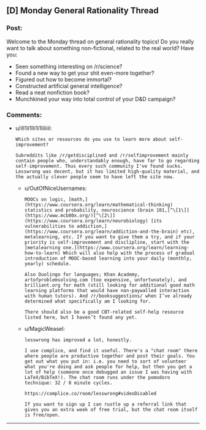 ## [D] Monday General Rationality Thread

### Post:

Welcome to the Monday thread on general rationality topics!  Do you really want to talk about something non-fictional, related to the real world?  Have you:

* Seen something interesting on /r/science?
* Found a new way to get your shit even-more together?
* Figured out how to become immortal?
* Constructed artificial general intelligence?
* Read a neat nonfiction book?
* Munchkined your way into total control of your D&D campaign?


### Comments:

- u/ilI1il1Ili1i1liliiil:
  ```
  Which sites or resources do you use to learn more about self-improvement? 

  Subreddits like /r/getdisciplined and /r/selfimprovement mainly contain people who, understandably enough, have far to go regarding self-improvement. Thus every such community I've found sucks. Lesswrong was decent, but it has limited high-quality material, and the actually clever people seem to have left the site now.
  ```

  - u/OutOfNiceUsernames:
    ```
    MOOCs on logic, [math,](https://www.coursera.org/learn/mathematical-thinking) statistics and probability, neuroscience (brain 101,[^\[1\]](https://www.mcb80x.org/)[^\[2\]](https://www.coursera.org/learn/neurobiology) [its vulnerabilities to addiction,](https://www.coursera.org/learn/addiction-and-the-brain) etc), metalearning, etc. If you want to give them a try, and if your priority is self-improvement and disclipline, start with the [metalearning one.](https://www.coursera.org/learn/learning-how-to-learn) Which will also help with the process of gradual introduction of MOOC-based learning into your daily (monthly, yearly) schedule.

    Also Duolingo for languages; Khan Academy, artofproblemsolving.com (too expensive, unfortunately), and brilliant.org for math (still looking for additional good math learning platforms that would have non-paywalled interaction with human tutors). And /r/booksuggestions/ when I’ve already determined what specifically am I looking for.

    There should also be a good CBT-related self-help resource listed here, but I haven’t found any yet.
    ```

  - u/MagicWeasel:
    ```
    lesswrong has improved a lot, honestly.

    I use complice, and find it useful. There's a "chat room" there where people are productive together and post their goals. You get out what you put in: i.e. you need to sort of volunteer what you're doing and ask people for help, but then you get a lot of help (someone once debugged an issue I was having with LaTeX/BibTeX!). The chat room runs under the pomodoro technique: 32 / 8 minute cycles. 

    https://complice.co/room/lesswrong#videoDisabled

    If you want to sign up I can rustle up a referral link that gives you an extra week of free trial, but the chat room itself is free/open.
    ```

---


